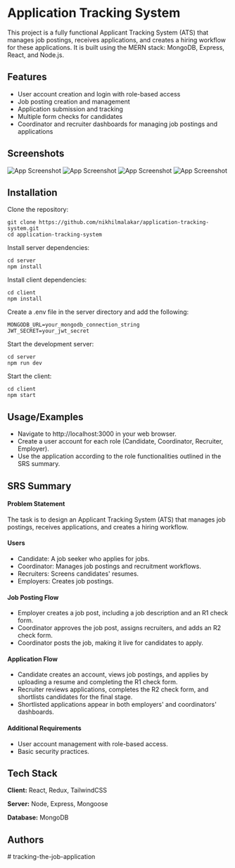 
# Application Tracking System

This project is a fully functional Applicant Tracking System (ATS) that manages job postings, receives applications, and creates a hiring workflow for these applications. It is built using the MERN stack: MongoDB, Express, React, and Node.js.
## Features

- User account creation and login with role-based access
- Job posting creation and management
- Application submission and tracking
- Multiple form checks for candidates
- Coordinator and recruiter dashboards for managing job postings and applications
## Screenshots

![App Screenshot](https://github.com/nikhilmalakar/application-tracking-system/blob/main/Screenshots/01_Homepage.png)
![App Screenshot](https://github.com/nikhilmalakar/application-tracking-system/blob/main/Screenshots/04_Create_Job_Post_R1_form.png)
![App Screenshot](https://github.com/nikhilmalakar/application-tracking-system/blob/main/Screenshots/12_Job_Apply.png)
![App Screenshot](https://github.com/nikhilmalakar/application-tracking-system/blob/main/Screenshots/11_All_job_listings.png)


## Installation

Clone the repository:
```
git clone https://github.com/nikhilmalakar/application-tracking-system.git
cd application-tracking-system
```
Install server dependencies:
```
cd server
npm install
```

Install client dependencies:
```
cd client
npm install
```

Create a .env file in the server directory and add the following:
```
MONGODB_URL=your_mongodb_connection_string
JWT_SECRET=your_jwt_secret
```

Start the development server:
```
cd server
npm run dev
```

Start the client:
```
cd client
npm start
```
## Usage/Examples
- Navigate to http://localhost:3000 in your web browser.
- Create a user account for each role (Candidate, Coordinator, Recruiter, Employer).
- Use the application according to the role functionalities outlined in the SRS summary.
## SRS Summary

#### Problem Statement
The task is to design an Applicant Tracking System (ATS) that manages job postings, receives applications, and creates a hiring workflow.

#### Users
- Candidate: A job seeker who applies for jobs.
- Coordinator: Manages job postings and recruitment workflows.
- Recruiters: Screens candidates' resumes.
- Employers: Creates job postings.

#### Job Posting Flow
- Employer creates a job post, including a job description and an R1 check form.
- Coordinator approves the job post, assigns recruiters, and adds an R2 check form.
- Coordinator posts the job, making it live for candidates to apply.

#### Application Flow
- Candidate creates an account, views job postings, and applies by uploading a resume and completing the R1 check form.
- Recruiter reviews applications, completes the R2 check form, and shortlists candidates for the final stage.
- Shortlisted applications appear in both employers' and coordinators' dashboards.

#### Additional Requirements
- User account management with role-based access.
- Basic security practices.

## Tech Stack

**Client:** React, Redux, TailwindCSS

**Server:** Node, Express, Mongoose

**Database:** MongoDB


## Authors

#   t r a c k i n g - t h e - j o b - a p p l i c a t i o n 
 
 
